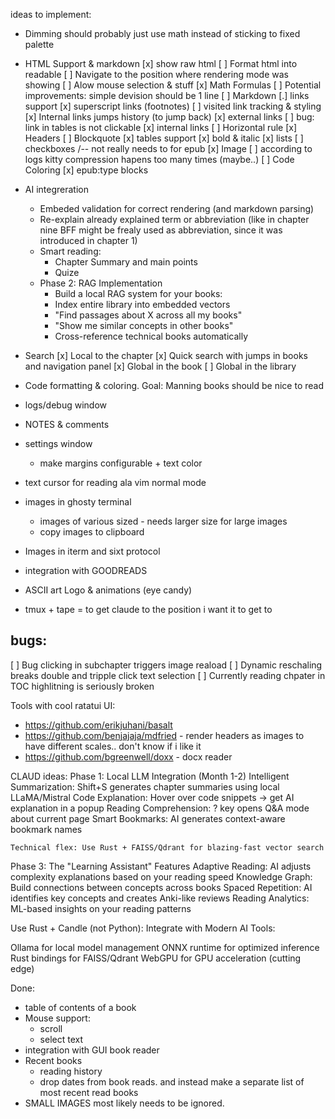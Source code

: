 ideas to implement:
 - Dimming should probably just use math instead of sticking to fixed palette
 - HTML Support & markdown
     [x] show raw html
         [ ] Format html into readable
         [ ] Navigate to the position where rendering mode was showing
         [ ] Alow mouse selection & stuff
     [x] Math Formulas 
        [ ] Potential improvements: simple devision should be 1 line
     [ ] Markdown
         [.] links support 
             [x] superscript links (footnotes)
             [ ] visited link tracking & styling
             [x] Internal links jumps history (to jump back)
             [x] external links
                [ ] bug: link in tables is not clickable
             [x] internal links
         [ ] Horizontal rule
         [x] Headers
         [ ] Blockquote
         [x] tables support
         [x] bold & italic 
         [x] lists
         [ ] checkboxes /-- not really needs to for epub
         [x] Image
            [ ] according to logs kitty compression hapens too many times (maybe..)
         [ ] Code Coloring 
         [x] epub:type blocks
 - AI integreration
     - Embeded validation for correct rendering (and markdown parsing) 
     - Re-explain already explained term or abbreviation (like in chapter nine BFF might be frealy used as abbreviation, since it was introduced in chapter 1)
     - Smart reading: 
         - Chapter Summary and main points
         - Quize
     - Phase 2: RAG Implementation 
         - Build a local RAG system for your books:
         - Index entire library into embedded vectors
         - "Find passages about X across all my books"
         - "Show me similar concepts in other books"
         - Cross-reference technical books automatically

 - Search
     [x] Local to the chapter
     [x] Quick search with jumps in books and navigation panel
     [x] Global in the book
     [ ] Global in the library
 - Code formatting & coloring. Goal: Manning books should be nice to read
 - logs/debug window
 - NOTES & comments
 - settings window
     - make margins configurable + text color 
 - text cursor for reading ala vim normal mode

 - images in ghosty terminal
     - images of various sized - needs larger size for large images
     - copy images to clipboard
 - Images in iterm and sixt protocol
 - integration with GOODREADS
 - ASCII art Logo & animations (eye candy)
 
 - tmux + tape = to get claude to the position i want it to get to 

bugs: 
---------------------
[ ] Bug clicking in subchapter triggers image reaload
[ ] Dynamic reschaling breaks double and tripple click text selection
[ ] Currently reading chpater in TOC highlitning is seriously broken


Tools with cool ratatui UI: 
- https://github.com/erikjuhani/basalt
- https://github.com/benjajaja/mdfried  - render headers as images to have different scales.. don't know if i like it
- https://github.com/bgreenwell/doxx - docx reader



CLAUD ideas:
Phase 1: Local LLM Integration (Month 1-2)
    Intelligent Summarization: Shift+S generates chapter summaries using local LLaMA/Mistral
    Code Explanation: Hover over code snippets → get AI explanation in a popup
    Reading Comprehension: ? key opens Q&A mode about current page
    Smart Bookmarks: AI generates context-aware bookmark names


    Technical flex: Use Rust + FAISS/Qdrant for blazing-fast vector search

Phase 3: The "Learning Assistant" Features
    Adaptive Reading: AI adjusts complexity explanations based on your reading speed
    Knowledge Graph: Build connections between concepts across books
    Spaced Repetition: AI identifies key concepts and creates Anki-like reviews
    Reading Analytics: ML-based insights on your reading patterns

Use Rust + Candle (not Python):
Integrate with Modern AI Tools:

Ollama for local model management
ONNX runtime for optimized inference
Rust bindings for FAISS/Qdrant
WebGPU for GPU acceleration (cutting edge)

Done:
 - table of contents of a book
 - Mouse support: 
   - scroll
   - select text
 - integration with GUI book reader 
 - Recent books
     - reading history
     - drop dates from book reads. and instead make a separate list of most recent read books
 - SMALL IMAGES most likely needs to be ignored. 
